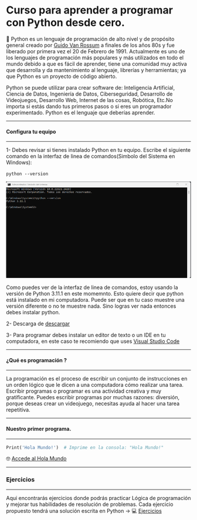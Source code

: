 # Curso para aprender a programar con Python desde cero.

:snake: Python es un lenguaje de programación de alto nivel y de propósito general creado por [Guido Van Rossum](https://es.wikipedia.org/wiki/Guido_van_Rossum) a finales de los años 80s y fue liberado por primera vez el 20 de Febrero de 1991. Actualmente es uno de los lenguajes de programación más populares y más utilizados en todo el mundo debido a que es fácil de aprender, tiene una comunidad muy activa que desarrolla y da mantenimiento al lenguaje, librerías y herramientas; ya que Python es un proyecto de código abierto. 

Python se puede utilizar para crear software de: Inteligencia Artificial, Ciencia de Datos, Ingeniería de Datos, Ciberseguridad, Desarrollo de Videojuegos, Desarrollo Web, Internet de las cosas, Robótica, Etc.No importa si estás dando tus primeros pasos o si eres un programador experimentado. Python es el lenguaje que deberías aprender.


---
#### Configura tu equipo
---
1- Debes revisar si tienes instalado Python en tu equipo. 
Escribe el siguiente comando en la interfaz de linea de comandos(Simbolo del Sistema en Windows):

```shell
python --version
```

![Version de Python](./Imagenes/Readme/python-version.png)

Como puedes ver de la interfaz de linea de comandos, estoy usando la versión de Python 3.11.1 en este momemnto. Esto quiere decir que python está instalado en mi computadora. Puede ser que en tu caso muestre una versión diferente o no te muestre nada. Sino logras ver nada entonces debes instalar python.

2- Descarga de  [descargar](https://www.python.org/downloads/)


3- Para programar debes instalar un editor de texto o un IDE en tu computadora, en este caso te recomiendo que uses  [Visual Studio Code](https://code.visualstudio.com/)



---
#### ¿Qué es programación ?
---
La programación es el proceso de escribir un conjunto de instrucciones en un orden lógico que le dicen a una computadora cómo realizar una tarea. Escribir programas o programar es una actividad creativa y muy gratificante. Puedes escribir programas por muchas razones: diversión, porque deseas crear un videojuego, necesitas ayuda al hacer una tarea repetitiva.

---
#### Nuestro primer programa.
---

```py 
Print('Hola Mundo!')  # Imprime en la consola: "Hola Mundo!"
```

 :nerd_face: [Accede al Hola Mundo](./Codigo/holamundo.py)

---
### Ejercicios
---

Aqui encontrarás ejercicios donde podrás practicar Lógica de programación y mejorar tus habilidades de resolución de problemas.
Cada ejercicio propuesto tendrá una solución escrita en Python -> :computer: [Ejercicios](./Ejercicios/Ejercicios.md)